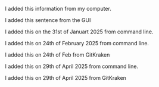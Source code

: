 I added this information from my computer.

I added this sentence from the GUI

I added this on the 31st of Januart 2025 from command line.

I added this on 24th of February 2025 from command line.

I added this on 24th of Feb from GitKraken

I added this on 29th of April 2025 from command line.

I added this on 29th of April 2025 from GitKraken
